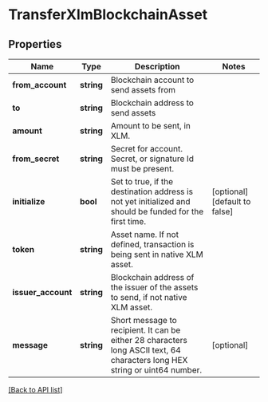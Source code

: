 # TransferXlmBlockchainAsset

## Properties

Name | Type | Description | Notes
------------ | ------------- | ------------- | -------------
**from_account** | **string** | Blockchain account to send assets from |
**to** | **string** | Blockchain address to send assets |
**amount** | **string** | Amount to be sent, in XLM. |
**from_secret** | **string** | Secret for account. Secret, or signature Id must be present. |
**initialize** | **bool** | Set to true, if the destination address is not yet initialized and should be funded for the first time. | [optional] [default to false]
**token** | **string** | Asset name. If not defined, transaction is being sent in native XLM asset. |
**issuer_account** | **string** | Blockchain address of the issuer of the assets to send, if not native XLM asset. |
**message** | **string** | Short message to recipient. It can be either 28 characters long ASCII text, 64 characters long HEX string or uint64 number. | [optional]

[[Back to API list]](../../README.md#api-endpoints)
